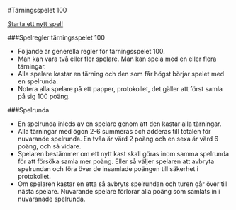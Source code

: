 #Tärningsspelet 100

[Starta ett nytt spel!](dice/init)

###Spelregler tärningsspelet 100

- Följande är generella regler för tärningsspelet 100.  
- Man kan vara två eller fler spelare. Man kan spela med en eller flera tärningar.  
- Alla spelare kastar en tärning och den som får högst börjar spelet med en spelrunda.  
- Notera alla spelare på ett papper, protokollet, det gäller att först samla på sig 100 poäng.

###Spelrunda
- En spelrunda inleds av en spelare genom att den kastar alla tärningar.  
- Alla tärningar med ögon 2-6 summeras och adderas till totalen för nuvarande spelrunda. En tvåa är värd 2 poäng och en sexa är värd 6 poäng, och så vidare.
- Spelaren bestämmer om ett nytt kast skall göras inom samma spelrunda för att försöka samla mer poäng. Eller så väljer spelaren att avbryta spelrundan och föra över de insamlade poängen till säkerhet i protokollet.
- Om spelaren kastar en etta så avbryts spelrundan och turen går över till nästa spelare. Nuvarande spelare förlorar alla poäng som samlats in i nuvaranade spelrunda.
